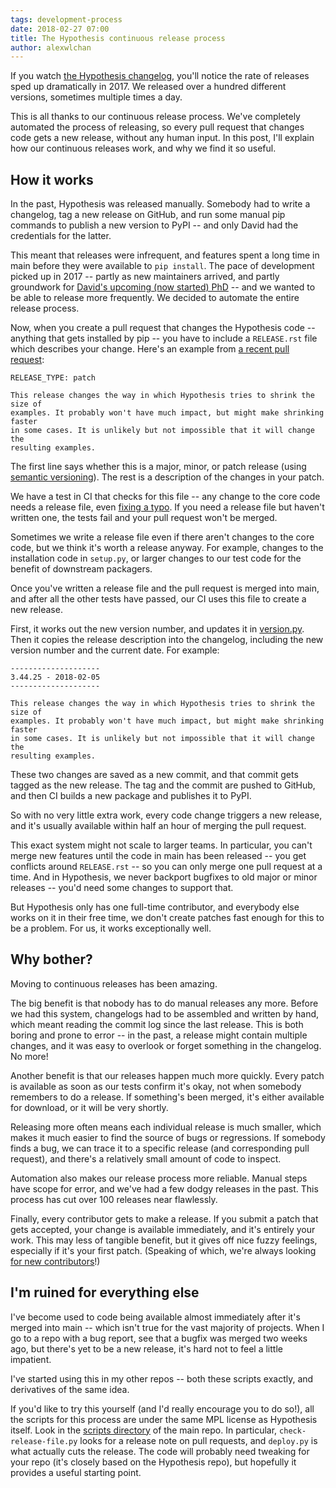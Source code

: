 ```yaml
---
tags: development-process
date: 2018-02-27 07:00
title: The Hypothesis continuous release process
author: alexwlchan
---
```


If you watch [the Hypothesis changelog][changelog], you'll notice the rate of releases sped up dramatically in 2017.
We released over a hundred different versions, sometimes multiple times a day.

This is all thanks to our continuous release process.
We've completely automated the process of releasing, so every pull request that changes code gets a new release, without any human input.
In this post, I'll explain how our continuous releases work, and why we find it so useful.

[changelog]: https://hypothesis.readthedocs.io/en/latest/changes.html

<!--more-->

## How it works

In the past, Hypothesis was released manually.
Somebody had to write a changelog, tag a new release on GitHub, and run some manual pip commands to publish a new version to PyPI -- and only David had the credentials for the latter.

This meant that releases were infrequent, and features spent a long time in main before they were available to `pip install`.
The pace of development picked up in 2017 -- partly as new maintainers arrived, and partly groundwork for [David's upcoming (now started) PhD][phd] -- and we wanted to be able to release more frequently.
We decided to automate the entire release process.

Now, when you create a pull request that changes the Hypothesis code -- anything that gets installed by pip -- you have to include a `RELEASE.rst` file which describes your change.
Here's an example from [a recent pull request][recent]:

    RELEASE_TYPE: patch

    This release changes the way in which Hypothesis tries to shrink the size of
    examples. It probably won't have much impact, but might make shrinking faster
    in some cases. It is unlikely but not impossible that it will change the
    resulting examples.

The first line says whether this is a major, minor, or patch release (using [semantic versioning][semver]).
The rest is a description of the changes in your patch.

We have a test in CI that checks for this file -- any change to the core code needs a release file, even [fixing a typo][typo].
If you need a release file but haven't written one, the tests fail and your pull request won't be merged.

Sometimes we write a release file even if there aren't changes to the core code, but we think it's worth a release anyway.
For example, changes to the installation code in `setup.py`, or larger changes to our test code for the benefit of downstream packagers.

Once you've written a release file and the pull request is merged into main, and after all the other tests have passed, our CI uses this file to create a new release.

First, it works out the new version number, and updates it in [version.py][version.py].
Then it copies the release description into the changelog, including the new version number and the current date.
For example:

    --------------------
    3.44.25 - 2018-02-05
    --------------------

    This release changes the way in which Hypothesis tries to shrink the size of
    examples. It probably won't have much impact, but might make shrinking faster
    in some cases. It is unlikely but not impossible that it will change the
    resulting examples.

These two changes are saved as a new commit, and that commit gets tagged as the new release.
The tag and the commit are pushed to GitHub, and then CI builds a new package and publishes it to PyPI.

So with no very little extra work, every code change triggers a new release, and it's usually available within half an hour of merging the pull request.

This exact system might not scale to larger teams.
In particular, you can't merge new features until the code in main has been released -- you get conflicts around `RELEASE.rst` -- so you can only merge one pull request at a time.
And in Hypothesis, we never backport bugfixes to old major or minor releases -- you'd need some changes to support that.

But Hypothesis only has one full-time contributor, and everybody else works on it in their free time, we don't create patches fast enough for this to be a problem.
For us, it works exceptionally well.

[phd]: http://www.drmaciver.com/2017/04/life-changes-announcement-academia-edition/
[recent]: https://github.com/HypothesisWorks/hypothesis-python/pull/1101
[semver]: https://semver.org/
[typo]: https://github.com/HypothesisWorks/hypothesis-python/pull/1069
[version.py]: https://github.com/HypothesisWorks/hypothesis-python/blob/main/src/hypothesis/version.py

## Why bother?

Moving to continuous releases has been amazing.

The big benefit is that nobody has to do manual releases any more.
Before we had this system, changelogs had to be assembled and written by hand, which meant reading the commit log since the last release.
This is both boring and prone to error -- in the past, a release might contain multiple changes, and it was easy to overlook or forget something in the changelog.
No more!

Another benefit is that our releases happen much more quickly.
Every patch is available as soon as our tests confirm it's okay, not when somebody remembers to do a release.
If something's been merged, it's either available for download, or it will be very shortly.

Releasing more often means each individual release is much smaller, which makes it much easier to find the source of bugs or regressions.
If somebody finds a bug, we can trace it to a specific release (and corresponding pull request), and there's a relatively small amount of code to inspect.

Automation also makes our release process more reliable.
Manual steps have scope for error, and we've had a few dodgy releases in the past.
This process has cut over 100 releases near flawlessly.

Finally, every contributor gets to make a release.
If you submit a patch that gets accepted, your change is available immediately, and it's entirely your work.
This may less of tangible benefit, but it gives off nice fuzzy feelings, especially if it's your first patch.
(Speaking of which, we're always looking [for new contributors][contributors]!)

[contributors]: https://github.com/HypothesisWorks/hypothesis-python/blob/main/CONTRIBUTING.rst

## I'm ruined for everything else

I've become used to code being available almost immediately after it's merged into main -- which isn't true for the vast majority of projects.
When I go to a repo with a bug report, see that a bugfix was merged two weeks ago, but there's yet to be a new release, it's hard not to feel a little impatient.

I've started using this in my other repos -- both these scripts exactly, and derivatives of the same idea.

If you'd like to try this yourself (and I'd really encourage you to do so!), all the scripts for this process are under the same MPL license as Hypothesis itself.
Look in the [scripts directory][scripts] of the main repo.
In particular, `check-release-file.py` looks for a release note on pull requests, and `deploy.py` is what actually cuts the release.
The code will probably need tweaking for your repo (it's closely based on the Hypothesis repo), but hopefully it provides a useful starting point.

[scripts]: https://github.com/HypothesisWorks/hypothesis-python/tree/main/scripts
